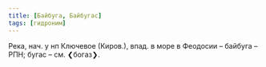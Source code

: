 ```yaml
---
title: [Байбуга, Байбугас]
tags: [гидроним]
---
```


Река, нач. у нп Ключевое (Киров.), впад. в море в Феодосии – байбуга – РПН;
бугас – см. ❮богаз❯.
